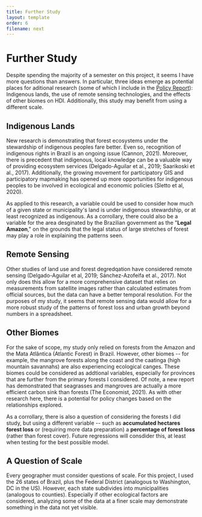```yaml
---
title: Further Study
layout: template
order: 6
filename: next
---
```


# Further Study

Despite spending the majority of a semester on this project, it seems I have more questions than answers. In particular, three ideas emerge as potential places for aditional research (some of which I include in the [Policy Report](policy-report)): Indigenous lands, the use of remote sensing technologies, and the effects of other biomes on HDI. Additionally, this study may benefit from using a different scale.

## Indigenous Lands

New research is demonstrating that forest ecosystems under the stewardship of indigenous peoples fare better. Even so, recognition of indigenous rights in Brazil is an ongoing issue (Cannon, 2021). Moreover, there is precedent that indigenous, local knowledge can be a valuable way of providing ecosystem services (Delgado-Aguilar et al., 2019; Saarikoski et al., 2017). Additionally, the growing movement for participatory GIS and participatory mapmaking has opened up more opportunities for indigenous peoples to be involved in ecological and economic policies (Sletto et al, 2020).

As applied to this research, a variable could be used to consider how much of a given state or municipality's land is under indigenous stewardship, or at least recognized as indigenous. As a corrollary, there could also be a variable for the area desginated by the Brazilian government as the "**Legal Amazon**," on the grounds that the legal status of large stretches of forest may play a role in explaining the patterns seen.

## Remote Sensing

Other studies of land use and forest degredqation have considered remote sensing (Delgado-Aguilar et al, 2019; Sánchez-Azofeifa et al., 2017). Not only does this allow for a more comprehensive dataset that relies on measurements from satellite images rather than calculated estimates from official sources, but the data can have a better temporal resolution. For the purposes of my study, it seems that remote sensing data would allow for a more robust study of the patterns of forest loss and urban growth beyond numbers in a spreadsheet.

## Other Biomes

For the sake of scope, my study only relied on forests from the Amazon and the Mata Atlântica (Atlantic Forest) in Brazil. However, other biomes -- for example, the mangrove forests along the coast and the caatinga (high mountain savannahs) are also experiencing ecological canges. These biomes could be considered as addtional variables, especially for provinces that are further from the primary forests I considered. Of note, a new report has demonstrated that seagrasses and mangroves are actually a more efficient carbon sink than forests (The Economist, 2021). As with other research here, there is a potential for policy changes based on the relationships explored.

As a corrollary, there is also a question of considering the forests I did study, but using a different variable -- such as **accumulated hectares forest loss** or (requiring more data preparation) a **percentage of forest loss** (rather than forest cover). Future regressions will consdider this, at least when testing for the best possible model.

## A Question of Scale

Every geographer must consider questions of scale. For this project, I used the 26 states of Brazil, plus the Federal District (analogous to Washington, DC in the US). However, each state subdivides into municipalities (analogous to counties). Especially if other ecological factors are considered, analyzing some of the data at a finer scale may demonstrate something in the data not yet visible.
